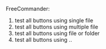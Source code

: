 FreeCommander:
1. test all buttons using single file
2. test all buttons using multiple file
3. test all buttons using file or folder
4. test all buttons using ..

